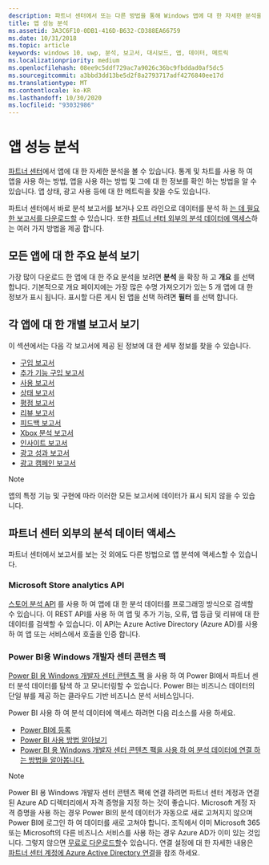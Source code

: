 ```yaml
---
description: 파트너 센터에서 또는 다른 방법을 통해 Windows 앱에 대 한 자세한 분석을 받으세요.
title: 앱 성능 분석
ms.assetid: 3A3C6F10-0DB1-416D-B632-CD388EA66759
ms.date: 10/31/2018
ms.topic: article
keywords: windows 10, uwp, 분석, 보고서, 대시보드, 앱, 데이터, 메트릭
ms.localizationpriority: medium
ms.openlocfilehash: 08ee9c5ddf729ac7a9026c36bc9fbddad0af5dc5
ms.sourcegitcommit: a3bbd3dd13be5d2f8a2793717adf4276840ee17d
ms.translationtype: MT
ms.contentlocale: ko-KR
ms.lasthandoff: 10/30/2020
ms.locfileid: "93032986"
---
```

# <a name="analyze-app-performance"></a>앱 성능 분석

[파트너 센터](https://partner.microsoft.com/dashboard)에서 앱에 대 한 자세한 분석을 볼 수 있습니다. 통계 및 차트를 사용 하 여 앱을 사용 하는 방법, 앱을 사용 하는 방법 및 그에 대 한 정보를 확인 하는 방법을 알 수 있습니다. 앱 상태, 광고 사용 등에 대 한 메트릭을 찾을 수도 있습니다.

파트너 센터에서 바로 분석 보고서를 보거나 오프 라인으로 데이터를 분석 하 [는 데 필요한 보고서를 다운로드할](download-analytic-reports.md) 수 있습니다. 또한 [파트너 센터 외부의 분석 데이터에 액세스](#outside)하는 여러 가지 방법을 제공 합니다.

## <a name="view-key-analytics-for-all-your-apps"></a>모든 앱에 대 한 주요 분석 보기

가장 많이 다운로드 한 앱에 대 한 주요 분석을 보려면 **분석** 을 확장 하 고 **개요** 를 선택 합니다. 기본적으로 개요 페이지에는 가장 많은 수명 가져오기가 있는 5 개 앱에 대 한 정보가 표시 됩니다. 표시할 다른 게시 된 앱을 선택 하려면 **필터** 를 선택 합니다.

## <a name="view-individual-reports-for-each-app"></a>각 앱에 대 한 개별 보고서 보기

이 섹션에서는 다음 각 보고서에 제공 된 정보에 대 한 세부 정보를 찾을 수 있습니다.

-   [구입 보고서](acquisitions-report.md)
-   [추가 기능 구입 보고서](add-on-acquisitions-report.md)
-   [사용 보고서](usage-report.md)
-   [상태 보고서](health-report.md)
-   [평점 보고서](ratings-report.md)
-   [리뷰 보고서](reviews-report.md)
-   [피드백 보고서](feedback-report.md)
-   [Xbox 분석 보고서](xbox-analytics-report.md)
-   [인사이트 보고서](insights-report.md)
-   [광고 성과 보고서](advertising-performance-report.md)
-   [광고 캠페인 보고서](/windows/uwp/publish/ad-campaign-report)


> [!NOTE]
> 앱의 특정 기능 및 구현에 따라 이러한 모든 보고서에 데이터가 표시 되지 않을 수 있습니다.

<span id="outside"/>

## <a name="access-analytics-data-outside-of-partner-center"></a>파트너 센터 외부의 분석 데이터 액세스

파트너 센터에서 보고서를 보는 것 외에도 다른 방법으로 앱 분석에 액세스할 수 있습니다.

### <a name="microsoft-store-analytics-api"></a>Microsoft Store analytics API

[스토어 분석 API](../monetize/access-analytics-data-using-windows-store-services.md) 를 사용 하 여 앱에 대 한 분석 데이터를 프로그래밍 방식으로 검색할 수 있습니다. 이 REST API를 사용 하 여 앱 및 추가 기능, 오류, 앱 등급 및 리뷰에 대 한 데이터를 검색할 수 있습니다. 이 API는 Azure Active Directory (Azure AD)를 사용 하 여 앱 또는 서비스에서 호출을 인증 합니다.

### <a name="windows-dev-center-content-pack-for-power-bi"></a>Power BI용 Windows 개발자 센터 콘텐츠 팩

[Power BI 용 Windows 개발자 센터 콘텐츠 팩](https://powerbi.microsoft.com/documentation/powerbi-content-pack-windows-dev-center/) 을 사용 하 여 Power BI에서 파트너 센터 분석 데이터를 탐색 하 고 모니터링할 수 있습니다. Power BI는 비즈니스 데이터의 단일 뷰를 제공 하는 클라우드 기반 비즈니스 분석 서비스입니다.

Power BI 사용 하 여 분석 데이터에 액세스 하려면 다음 리소스를 사용 하세요.

* [Power BI에 등록](https://powerbi.microsoft.com/documentation/powerbi-service-self-service-signup-for-power-bi/)
* [Power BI 사용 방법 알아보기](https://powerbi.microsoft.com/guided-learning/)
* [Power BI 용 Windows 개발자 센터 콘텐츠 팩을 사용 하 여 분석 데이터에 연결 하는 방법을 알아봅니다.](https://powerbi.microsoft.com/documentation/powerbi-content-pack-windows-dev-center/)

> [!NOTE]
> Power BI 용 Windows 개발자 센터 콘텐츠 팩에 연결 하려면 파트너 센터 계정과 연결 된 Azure AD 디렉터리에서 자격 증명을 지정 하는 것이 좋습니다. Microsoft 계정 자격 증명을 사용 하는 경우 Power BI의 분석 데이터가 자동으로 새로 고쳐지지 않으며 Power BI에 로그인 하 여 데이터를 새로 고쳐야 합니다. 조직에서 이미 Microsoft 365 또는 Microsoft의 다른 비즈니스 서비스를 사용 하는 경우 Azure AD가 이미 있는 것입니다. 그렇지 않으면 [무료로 다운로드할](https://account.azure.com/organization)수 있습니다. 연결 설정에 대 한 자세한 내용은 [파트너 센터 계정에 Azure Active Directory 연결](./associate-azure-ad-with-partner-center.md)을 참조 하세요.
